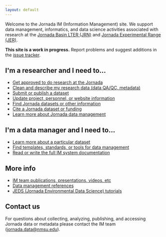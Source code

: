 ```yaml
---
layout: default
---
```


Welcome to the Jornada IM (Information Management) site. We support data management, informatics, and data science activities associated with research at the [Jornada Basin LTER (JRN)](https://lter.jornada.nmsu.edu) and [Jornada Experimental Range (JER)](https://jornada.nmsu.edu).

**This site is a work in progress.** Report problems and suggest additions in the [issue tracker](https://github.com/jornada-im/jornada-im.github.io/issues).

## I'm a researcher and I need to...

* [Get approved to do research at the Jornada](researcher_info.md#research-approval-and-policies)
* [Clean and describe my research data (data QA/QC, metadata)](researcher_info.md#cleaning-and-describing-data)
* [Submit or publish a dataset](researcher_info.md#publishing-datasets)
* [Update project, personnel, or website information](researcher_info.md#updating-project-information)
* [Find Jornada datasets or other information](researcher_info.md#jornada-data-discovery)
* [Cite a Jornada dataset or funding](researcher_info.md#citing-the-jornada)
* [Learn more about Jornada data management](researcher_info.md#learn-more-about-jornada-data-management)

## I'm a data manager and I need to...

* [Learn more about a particular dataset](im_info.md#dataset-tracking)
* [Find templates, standards, or tools for data management](im_info.md#data-management-resources)
* [Read or write the full IM system documentation](https://jornada-im.github.io/documentation)

## More info

* [IM team publications, presentations, videos, etc](im_pubs.md)
* [Data management references](refs_and_links.md)
* [JEDS (Jornada Environmental Data Science) tutorials](https://jornada-im.github.io/JEDS)

## Contact us

For questions about collecting, analyzing, publishing, and accessing Jornada data or metadata please contact the IM team (<jornada.data@nmsu.edu>).